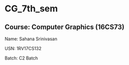 # CG_7th_sem

## Course: Computer Graphics (16CS73)

Name: Sahana Srinivasan

USN: 1RV17CS132

Batch: C2 Batch
